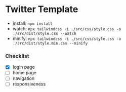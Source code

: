 # Twitter Template

- install: `npm install`
- watch: `npx tailwindcss -i ./src/css/style.css -o ./src/dist/style.css --watch`
- minify: `npx tailwindcss -i ./src/css/style.css -o ./src/dist/style.min.css --minify`

### Checklist

- [x] login page
- [ ] home page
- [ ] navigation
- [ ] responsiveness
